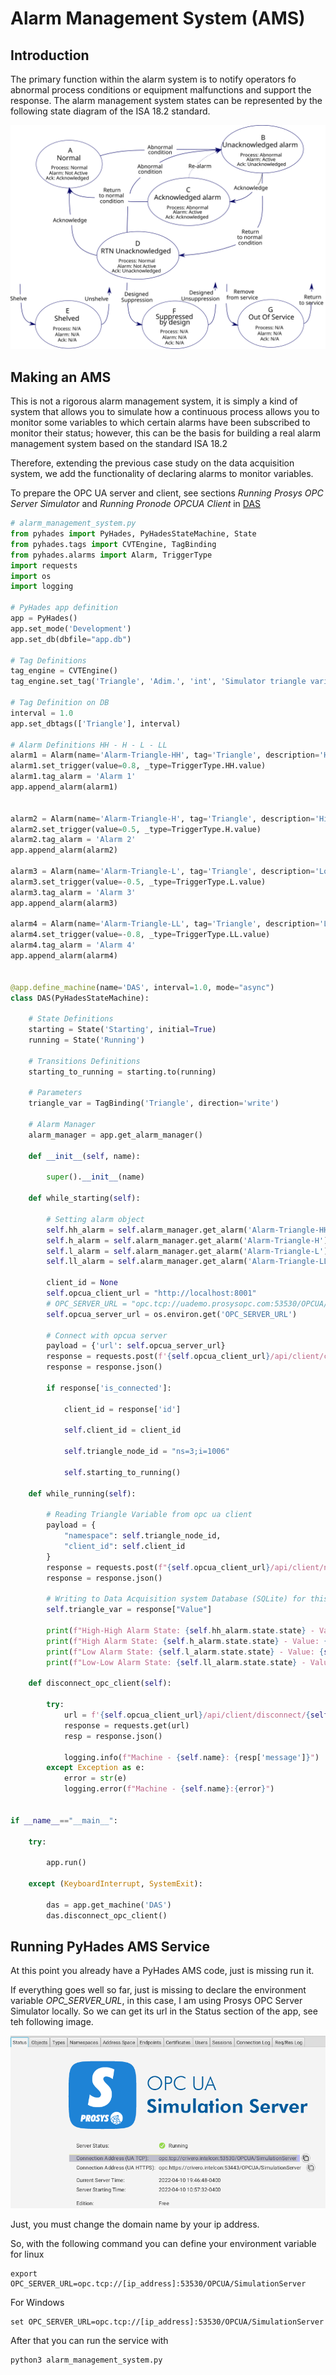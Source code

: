 # Alarm Management System (AMS)

## Introduction

The primary function within the alarm system is to notify operators fo abnormal process conditions or equipment malfunctions and support the response. The alarm management system states can be represented by the following state diagram of the ISA 18.2 standard.

![AMS States](img/ams_states.svg)


## Making an AMS

This is not a rigorous alarm management system, it is simply a kind of system that allows you to simulate how a continuous process allows you to monitor some variables to which certain alarms have been subscribed to monitor their status; however, this can be the basis for building a real alarm management system based on the standard ISA 18.2

Therefore, extending the previous case study on the data acquisition system, we add the functionality of declaring alarms to monitor variables.

To prepare the OPC UA server and client, see sections *Running Prosys OPC Server Simulator* and *Running Pronode OPCUA Client* in [DAS](https://hades.readthedocs.io/en/latest/user_guide_data_acquisition_system//)


```python
# alarm_management_system.py
from pyhades import PyHades, PyHadesStateMachine, State
from pyhades.tags import CVTEngine, TagBinding
from pyhades.alarms import Alarm, TriggerType
import requests
import os
import logging

# PyHades app definition
app = PyHades()
app.set_mode('Development')
app.set_db(dbfile="app.db")

# Tag Definitions
tag_engine = CVTEngine()
tag_engine.set_tag('Triangle', 'Adim.', 'int', 'Simulator triangle variable', -1, 1)

# Tag Definition on DB
interval = 1.0
app.set_dbtags(['Triangle'], interval)

# Alarm Definitions HH - H - L - LL
alarm1 = Alarm(name='Alarm-Triangle-HH', tag='Triangle', description='High High Triangle Value')
alarm1.set_trigger(value=0.8, _type=TriggerType.HH.value)
alarm1.tag_alarm = 'Alarm 1'
app.append_alarm(alarm1)


alarm2 = Alarm(name='Alarm-Triangle-H', tag='Triangle', description='High Triangle Value')
alarm2.set_trigger(value=0.5, _type=TriggerType.H.value)
alarm2.tag_alarm = 'Alarm 2'
app.append_alarm(alarm2)

alarm3 = Alarm(name='Alarm-Triangle-L', tag='Triangle', description='Low Triangle Value')
alarm3.set_trigger(value=-0.5, _type=TriggerType.L.value)
alarm3.tag_alarm = 'Alarm 3'
app.append_alarm(alarm3)

alarm4 = Alarm(name='Alarm-Triangle-LL', tag='Triangle', description='Low Low Triangle Value')
alarm4.set_trigger(value=-0.8, _type=TriggerType.LL.value)
alarm4.tag_alarm = 'Alarm 4'
app.append_alarm(alarm4)


@app.define_machine(name='DAS', interval=1.0, mode="async")
class DAS(PyHadesStateMachine):

    # State Definitions
    starting = State('Starting', initial=True)
    running = State('Running')

    # Transitions Definitions
    starting_to_running = starting.to(running)

    # Parameters
    triangle_var = TagBinding('Triangle', direction='write')

    # Alarm Manager
    alarm_manager = app.get_alarm_manager()

    def __init__(self, name):

        super().__init__(name)

    def while_starting(self):

        # Setting alarm object
        self.hh_alarm = self.alarm_manager.get_alarm('Alarm-Triangle-HH')
        self.h_alarm = self.alarm_manager.get_alarm('Alarm-Triangle-H')
        self.l_alarm = self.alarm_manager.get_alarm('Alarm-Triangle-L')
        self.ll_alarm = self.alarm_manager.get_alarm('Alarm-Triangle-LL')

        client_id = None
        self.opcua_client_url = "http://localhost:8001"
        # OPC_SERVER_URL = "opc.tcp://uademo.prosysopc.com:53530/OPCUA/SimulationServer"
        self.opcua_server_url = os.environ.get('OPC_SERVER_URL')

        # Connect with opcua server
        payload = {'url': self.opcua_server_url}
        response = requests.post(f'{self.opcua_client_url}/api/client/connect_to_server', json=payload)
        response = response.json()

        if response['is_connected']:
            
            client_id = response['id']

            self.client_id = client_id

            self.triangle_node_id = "ns=3;i=1006"

            self.starting_to_running()

    def while_running(self):

        # Reading Triangle Variable from opc ua client
        payload = {
            "namespace": self.triangle_node_id,
            "client_id": self.client_id
        }
        response = requests.post(f"{self.opcua_client_url}/api/client/node_attributes", json=payload)
        response = response.json()

        # Writing to Data Acquisition system Database (SQLite) for this demo
        self.triangle_var = response["Value"]

        print(f"High-High Alarm State: {self.hh_alarm.state.state} - Value: {self.hh_alarm.value} - Trigger Value: {self.hh_alarm.get_trigger().value}")
        print(f"High Alarm State: {self.h_alarm.state.state} - Value: {self.h_alarm.value} - Trigger Value: {self.h_alarm.get_trigger().value}")
        print(f"Low Alarm State: {self.l_alarm.state.state} - Value: {self.l_alarm.value} - Trigger Value: {self.l_alarm.get_trigger().value}")
        print(f"Low-Low Alarm State: {self.ll_alarm.state.state} - Value: {self.ll_alarm.value} - Trigger Value: {self.ll_alarm.get_trigger().value}")

    def disconnect_opc_client(self):

        try:
            url = f'{self.opcua_client_url}/api/client/disconnect/{self.client_id}'
            response = requests.get(url)
            resp = response.json()

            logging.info(f"Machine - {self.name}: {resp['message']}")
        except Exception as e:
            error = str(e)
            logging.error(f"Machine - {self.name}:{error}")


if __name__=="__main__":

    try: 
            
        app.run()

    except (KeyboardInterrupt, SystemExit):
        
        das = app.get_machine('DAS')
        das.disconnect_opc_client()
```

## Running PyHades AMS Service

At this point you already have a PyHades AMS code, just is missing run it.

If everything goes well so far, just is missing to declare the environment variable *OPC_SERVER_URL*, in this case, I am using Prosys OPC Server Simulator locally. So we can get its url in the Status section of the app, see teh following image.

![Prosys OPCUA Server Simulator URL](img/opcua_server_url.png)

Just, you must change the domain name by your ip address.

So, with the following command you can define your environment variable for linux

```
export OPC_SERVER_URL=opc.tcp://[ip_address]:53530/OPCUA/SimulationServer
```

For Windows

```
set OPC_SERVER_URL=opc.tcp://[ip_address]:53530/OPCUA/SimulationServer
```

After that you can run the service with

```
python3 alarm_management_system.py
```